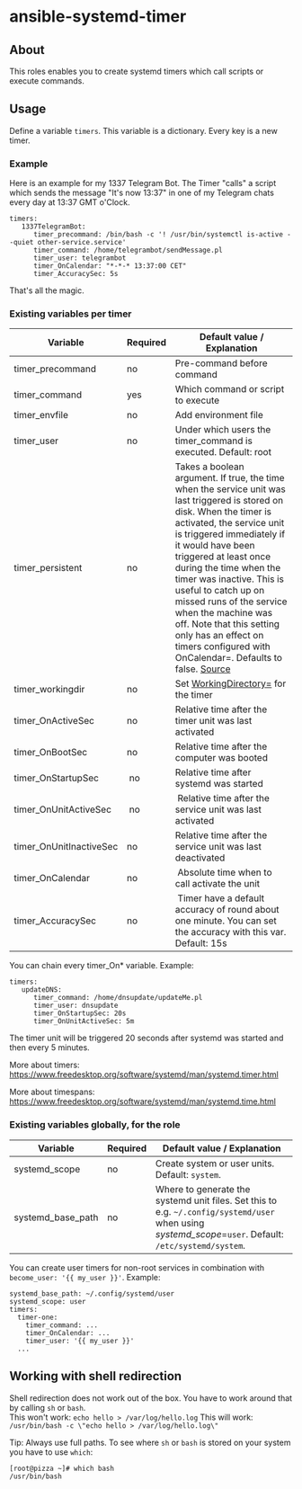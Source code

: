 # ansible-systemd-timer

## About
This roles enables you to create systemd timers which call scripts or execute commands.

## Usage

Define a variable ```timers```. This variable is a dictionary. Every key is a new timer.

### Example

Here is an example for my 1337 Telegram Bot. The Timer "calls" a script which sends the message "It's now 13:37" in one of my Telegram chats every day at 13:37 GMT o'Clock.

```
timers:
   1337TelegramBot:
      timer_precommand: /bin/bash -c '! /usr/bin/systemctl is-active --quiet other-service.service'
      timer_command: /home/telegrambot/sendMessage.pl
      timer_user: telegrambot
      timer_OnCalendar: "*-*-* 13:37:00 CET"
      timer_AccuracySec: 5s
```

That's all the magic.

### Existing variables per timer

| Variable | Required |  Default value / Explanation |
|----------|----------|------------------------------|
| timer_precommand | no | Pre-command before command |
| timer_command |  yes | Which command or script to execute |
| timer_envfile |  no | Add environment file |
| timer_user | no | Under which users the timer_command is executed. Default: root |
| timer_persistent | no | Takes a boolean argument. If true, the time when the service unit was last triggered is stored on disk. When the timer is activated, the service unit is triggered immediately if it would have been triggered at least once during the time when the timer was inactive. This is useful to catch up on missed runs of the service when the machine was off. Note that this setting only has an effect on timers configured with OnCalendar=. Defaults to false. [Source](https://www.freedesktop.org/software/systemd/man/systemd.timer.html) |
| timer_workingdir |  no | Set [WorkingDirectory=](https://www.freedesktop.org/software/systemd/man/systemd.exec.html#WorkingDirectory=) for the timer
| timer_OnActiveSec | no | Relative time after the timer unit was last activated |
| timer_OnBootSec | no | Relative time after the computer was booted |
| timer_OnStartupSec | no | Relative time after systemd was started |
| timer_OnUnitActiveSec | no | Relative time after the service unit was last activated |
| timer_OnUnitInactiveSec | no | Relative time after the service unit was last deactivated |
| timer_OnCalendar | no | Absolute time when to call activate the unit |
| timer_AccuracySec | no | Timer have a default accuracy of round about one minute. You can set the accuracy with this var. Default: 15s |

You can chain every timer_On* variable. Example:

```
timers:
   updateDNS:
      timer_command: /home/dnsupdate/updateMe.pl
      timer_user: dnsupdate
      timer_OnStartupSec: 20s
      timer_OnUnitActiveSec: 5m
```

The timer unit will be triggered 20 seconds after systemd was started and then every 5 minutes.

More about timers: https://www.freedesktop.org/software/systemd/man/systemd.timer.html

More about timespans: https://www.freedesktop.org/software/systemd/man/systemd.time.html

### Existing variables globally, for the role
| Variable | Required | Default value / Explanation                                                                                                                            |
|----------|----------|--------------------------------------------------------------------------------------------------------------------------------------------------------|
| systemd_scope | no       | Create system or user units. Default: `system`.                                                                                                        |
| systemd_base_path | no    | Where to generate the systemd unit files. Set this to e.g. `~/.config/systemd/user` when using *systemd_scope*=`user`. Default: `/etc/systemd/system`. |

You can create user timers for non-root services in combination with `become_user: '{{ my_user }}'`. Example:
```
systemd_base_path: ~/.config/systemd/user
systemd_scope: user
timers:
  timer-one:
    timer_command: ...
    timer_OnCalendar: ...
    timer_user: '{{ my_user }}'
  ...
```

## Working with shell redirection

Shell redirection does not work out of the box. You have to work around that by calling `sh` or `bash`.   
This won't work: `echo hello > /var/log/hello.log`
This will work: `/usr/bin/bash -c \"echo hello > /var/log/hello.log\"`

Tip: Always use full paths. To see where `sh` or `bash` is stored on your system you have to use `which`:

```
[root@pizza ~]# which bash
/usr/bin/bash
```
